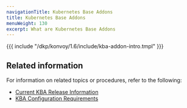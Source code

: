 ```yaml
---
navigationTitle: Kubernetes Base Addons
title: Kubernetes Base Addons
menuWeight: 130
excerpt: What are Kubernetes Base Addons
---
```


<!-- markdownlint-disable MD018 -->

{{{ include "/dkp/konvoy/1.6/include/kba-addon-intro.tmpl" }}}

## Related information

For information on related topics or procedures, refer to the following:

- [Current KBA Release Information](../release-notes/kubernetes-base-addon)
- [KBA Configuration Requirements](../addons/requirements/)
